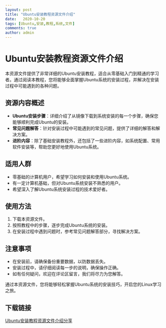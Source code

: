 ```yaml
---
layout: post
title: "Ubuntu安装教程资源文件介绍"
date:   2020-10-20
tags: [Ubuntu,安装,教程,系统,文件]
comments: true
author: admin
---
```

# Ubuntu安装教程资源文件介绍

本资源文件提供了非常详细的Ubuntu安装教程，适合从零基础入门到精通的学习者。通过阅读本教程，您将能够全面掌握Ubuntu系统的安装过程，并解决在安装过程中可能遇到的各种问题。

## 资源内容概述

- **Ubuntu安装步骤**：详细介绍了从镜像下载到系统安装的每一个步骤，确保您能够顺利完成Ubuntu的安装。
- **常见问题解答**：针对安装过程中可能遇到的常见问题，提供了详细的解答和解决方案。
- **进阶内容**：除了基础安装教程外，还包括了一些进阶内容，如系统配置、常用软件安装等，帮助您更好地使用Ubuntu系统。

## 适用人群

- 零基础的计算机用户，希望学习如何安装和使用Ubuntu系统。
- 有一定计算机基础，但对Ubuntu系统安装不熟悉的用户。
- 希望深入了解Ubuntu系统安装过程的技术爱好者。

## 使用方法

1. 下载本资源文件。
2. 按照教程中的步骤，逐步完成Ubuntu系统的安装。
3. 在安装过程中遇到问题时，参考常见问题解答部分，寻找解决方案。

## 注意事项

- 在安装前，请确保备份重要数据，以防数据丢失。
- 安装过程中，请仔细阅读每一步的说明，确保操作正确。
- 如有任何疑问，欢迎在评论区留言，我们将尽力为您解答。

通过本资源文件，您将能够轻松掌握Ubuntu系统的安装技巧，开启您的Linux学习之旅。

## 下载链接

[Ubuntu安装教程资源文件介绍分享](https://pan.quark.cn/s/589dd97d9380)